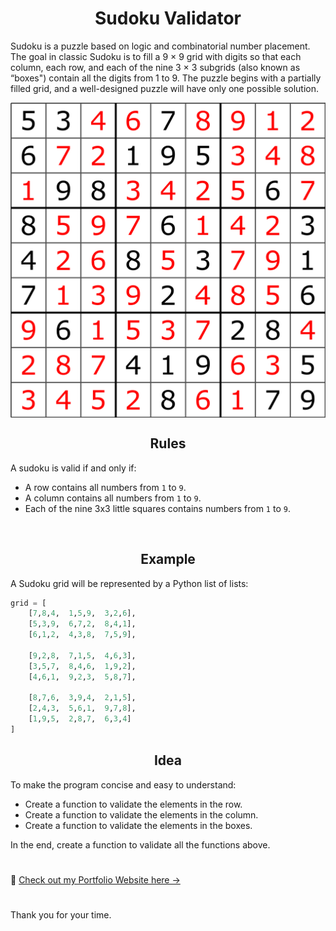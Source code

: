 <h1 align="center">Sudoku Validator</h1>

Sudoku is a puzzle based on logic and combinatorial number placement. The goal in classic Sudoku is to fill a 9 × 9 grid with digits so that each column, each row, and each of the nine 3 × 3 subgrids (also known as “boxes") contain all the digits from 1 to 9. The puzzle begins with a partially filled grid, and a well-designed puzzle will have only one possible solution.

<img align="center" src="https://github.com/KawasakiLucas/sudoku-checker-solver/blob/master/Sudoku_Puzzle.png">

<h2 align="center">Rules</h2>

A sudoku is valid if and only if:

- A row contains all numbers from `1` to `9`.
- A column contains all numbers from `1` to `9`.
- Each of the nine 3x3 little squares contains numbers from `1` to `9`.

<br />

<h2 align="center">Example</h2>

A Sudoku grid will be represented by a Python list of lists:

```python
grid = [
    [7,8,4,  1,5,9,  3,2,6],
    [5,3,9,  6,7,2,  8,4,1],
    [6,1,2,  4,3,8,  7,5,9],

    [9,2,8,  7,1,5,  4,6,3],
    [3,5,7,  8,4,6,  1,9,2],
    [4,6,1,  9,2,3,  5,8,7],

    [8,7,6,  3,9,4,  2,1,5],
    [2,4,3,  5,6,1,  9,7,8],
    [1,9,5,  2,8,7,  6,3,4]
]
```

<h2 align="center">Idea</h2>

To make the program concise and easy to understand:

- Create a function to validate the elements in the row.
- Create a function to validate the elements in the column.
- Create a function to validate the elements in the boxes.

In the end, create a function to validate all the functions above.

#

🔗 [Check out my Portfolio Website here ->](https://github.com/KawasakiLucas/portfolio)

#

Thank you for your time.
